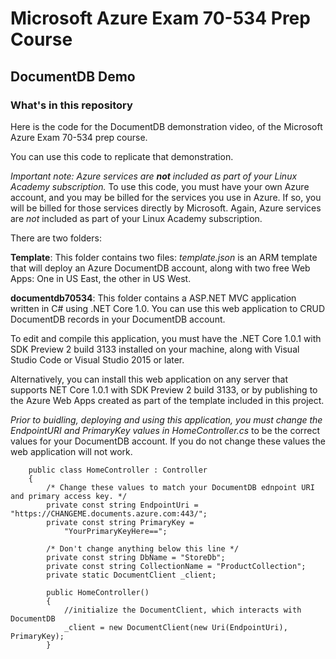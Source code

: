 # Microsoft Azure Exam 70-534 Prep Course
## DocumentDB Demo

### What's in this repository
Here is the code for the DocumentDB demonstration video, of the Microsoft Azure Exam 70-534 prep course. 

You can use this code to replicate that demonstration.

_Important note: Azure services are **not** included as part of your Linux Academy subscription._ To use this code, you must have your own Azure account, and you may be billed for the services you use in Azure. If so, you will be billed for those services directly by Microsoft. Again, Azure services are _not_ included as part of your Linux Academy subscription.

There are two folders:

**Template**: This folder contains two files: _template.json_ is an ARM template that will deploy an Azure DocumentDB account, along with two free Web Apps: One in US East, the other in US West.

**documentdb70534**: This folder contains a ASP.NET MVC application written in C# using .NET Core 1.0. You can use this web application to CRUD DocumentDB records in your DocumentDB account.

To edit and compile this application, you must have the .NET Core 1.0.1 with SDK Preview 2 build 3133 installed on your machine, along with Visual Studio Code or Visual Studio 2015 or later.

Alternatively, you can install this web application on any server that supports NET Core 1.0.1 with SDK Preview 2 build 3133, or by publishing to the Azure Web Apps created as part of the template included in this project.

_Prior to buidling, deploying and using this application, you must change the EndpointURI and PrimaryKey values in HomeController.cs_ to be the correct values for your DocumentDB account. If you do not change these values the web application will not work. 

```
    public class HomeController : Controller
    {
        /* Change these values to match your DocumentDB ednpoint URI and primary access key. */
        private const string EndpointUri = "https://CHANGEME.documents.azure.com:443/";  
        private const string PrimaryKey =
            "YourPrimaryKeyHere==";  

        /* Don't change anything below this line */
        private const string DbName = "StoreDb";
        private const string CollectionName = "ProductCollection";
        private static DocumentClient _client;

        public HomeController()
        {
            //initialize the DocumentClient, which interacts with DocumentDB
            _client = new DocumentClient(new Uri(EndpointUri), PrimaryKey);
        }
```